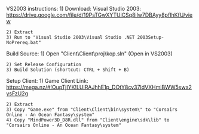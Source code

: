 VS2003 instructions:
    1) Download: Visual Studio 2003: https://drive.google.com/file/d/19PsTGwXYTUiCSq8ilw7DBAyy8pfIhKfU/view   

    2) Extract    
    3) Run to "Visual Studio 2003\Visual Studio .NET 2003Setup-NoPrereq.bat"

Build Source:
    1) Open "Client\Client\proj\kop.sln" (Open in VS2003)   

    2) Set Release Configuration
    3) Build Solution (shortcut: CTRL + Shift + B)

Setup Client:
    1) Game Client Link: https://mega.nz/#!OupTjIYK!LUIRAJhhE1p_DOtY8cv37IdVXHmiBWW5swa2ysFzU2g   

    2) Extract
    3) Copy "Game.exe" from "Client\Client\bin\system\" to "Corsairs Online - An Ocean Fantasy\system"
    4) Copy "MindPower3D_D8R.dll" from "Client\engine\sdk\lib" to "Corsairs Online - An Ocean Fantasy\system"
